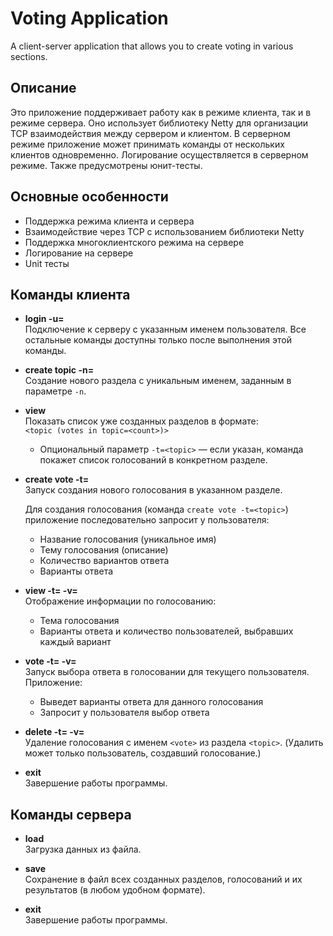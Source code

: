 # Voting Application
A client-server application that allows you to create voting in various sections.

## Описание

Это приложение поддерживает работу как в режиме клиента, так и в режиме сервера. Оно использует библиотеку Netty для организации TCP взаимодействия между сервером и клиентом. В серверном режиме приложение может принимать команды от нескольких клиентов одновременно. Логирование осуществляется в серверном режиме. Также предусмотрены юнит-тесты.

## Основные особенности

- Поддержка режима клиента и сервера
- Взаимодействие через TCP с использованием библиотеки Netty
- Поддержка многоклиентского режима на сервере
- Логирование на сервере
- Unit тесты

## Команды клиента

- **login -u=<username>**  
  Подключение к серверу с указанным именем пользователя. Все остальные команды доступны только после выполнения этой команды.

- **create topic -n=<topic>**  
  Создание нового раздела с уникальным именем, заданным в параметре `-n`.

- **view**  
  Показать список уже созданных разделов в формате:  
  `<topic (votes in topic=<count>)>`

  - Опциональный параметр `-t=<topic>` — если указан, команда покажет список голосований в конкретном разделе.

- **create vote -t=<topic>**  
  Запуск создания нового голосования в указанном разделе.

  Для создания голосования (команда `create vote -t=<topic>`) приложение последовательно запросит у пользователя:
  - Название голосования (уникальное имя)
  - Тему голосования (описание)
  - Количество вариантов ответа
  - Варианты ответа

- **view -t=<topic> -v=<vote>**  
  Отображение информации по голосованию:  
  - Тема голосования
  - Варианты ответа и количество пользователей, выбравших каждый вариант

- **vote -t=<topic> -v=<vote>**  
  Запуск выбора ответа в голосовании для текущего пользователя. Приложение:
  - Выведет варианты ответа для данного голосования
  - Запросит у пользователя выбор ответа

- **delete -t=<topic> -v=<vote>**  
  Удаление голосования с именем `<vote>` из раздела `<topic>`. (Удалить может только пользователь, создавший голосование.)

- **exit**  
  Завершение работы программы.

## Команды сервера

- **load <filename>**  
  Загрузка данных из файла.

- **save <filename>**  
  Сохранение в файл всех созданных разделов, голосований и их результатов (в любом удобном формате).

- **exit**  
  Завершение работы программы.
